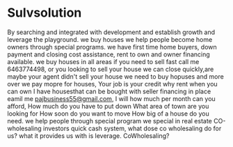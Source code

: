 # Sulvsolution
By searching and integrated with development and establish growth and leverage the playground. we buy houses we help people become home owners through special programs. we have first time home buyers, down payment and closing cost assistance, rent to own and owner financing available. we buy houses in all areas if you need to sell fast call me 6463774498, or you looking to sell your house we can close quickly,are maybe your agent didn't sell your house we need to buy hopuses and more over we pay mopre for houses, Your job is your credit why rent when you can own   I have housesthat can be bought with seller financing in place eamil me pajbusiness55@gmail.com, I will how much per month can you afford,   How much do you have to put down   What area of town are you looking for  How soon do you want to move   How big of a house do you need. we help people through special program  we special in real estate CO-wholesaling investors quick cash system, what dose co wholesaling do for us? what it provides us with is leverage. CoWholesaling? 
